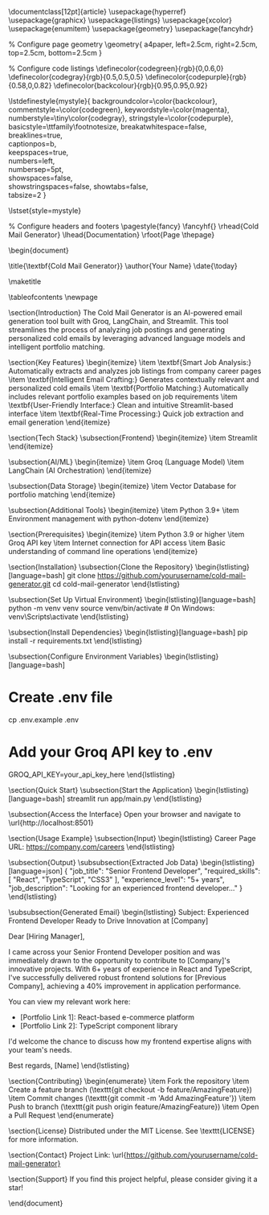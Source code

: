 \documentclass[12pt]{article}
\usepackage{hyperref}
\usepackage{graphicx}
\usepackage{listings}
\usepackage{xcolor}
\usepackage{enumitem}
\usepackage{geometry}
\usepackage{fancyhdr}

% Configure page geometry
\geometry{
    a4paper,
    left=2.5cm,
    right=2.5cm,
    top=2.5cm,
    bottom=2.5cm
}

% Configure code listings
\definecolor{codegreen}{rgb}{0,0.6,0}
\definecolor{codegray}{rgb}{0.5,0.5,0.5}
\definecolor{codepurple}{rgb}{0.58,0,0.82}
\definecolor{backcolour}{rgb}{0.95,0.95,0.92}

\lstdefinestyle{mystyle}{
    backgroundcolor=\color{backcolour},   
    commentstyle=\color{codegreen},
    keywordstyle=\color{magenta},
    numberstyle=\tiny\color{codegray},
    stringstyle=\color{codepurple},
    basicstyle=\ttfamily\footnotesize,
    breakatwhitespace=false,         
    breaklines=true,                 
    captionpos=b,                    
    keepspaces=true,                 
    numbers=left,                    
    numbersep=5pt,                  
    showspaces=false,                
    showstringspaces=false,
    showtabs=false,                  
    tabsize=2
}

\lstset{style=mystyle}

% Configure headers and footers
\pagestyle{fancy}
\fancyhf{}
\rhead{Cold Mail Generator}
\lhead{Documentation}
\rfoot{Page \thepage}

\begin{document}

\title{\textbf{Cold Mail Generator}}
\author{Your Name}
\date{\today}

\maketitle

\tableofcontents
\newpage

\section{Introduction}
The Cold Mail Generator is an AI-powered email generation tool built with Groq, LangChain, and Streamlit. This tool streamlines the process of analyzing job postings and generating personalized cold emails by leveraging advanced language models and intelligent portfolio matching.

\section{Key Features}
\begin{itemize}
    \item \textbf{Smart Job Analysis:} Automatically extracts and analyzes job listings from company career pages
    \item \textbf{Intelligent Email Crafting:} Generates contextually relevant and personalized cold emails
    \item \textbf{Portfolio Matching:} Automatically includes relevant portfolio examples based on job requirements
    \item \textbf{User-Friendly Interface:} Clean and intuitive Streamlit-based interface
    \item \textbf{Real-Time Processing:} Quick job extraction and email generation
\end{itemize}

\section{Tech Stack}
\subsection{Frontend}
\begin{itemize}
    \item Streamlit
\end{itemize}

\subsection{AI/ML}
\begin{itemize}
    \item Groq (Language Model)
    \item LangChain (AI Orchestration)
\end{itemize}

\subsection{Data Storage}
\begin{itemize}
    \item Vector Database for portfolio matching
\end{itemize}

\subsection{Additional Tools}
\begin{itemize}
    \item Python 3.9+
    \item Environment management with python-dotenv
\end{itemize}

\section{Prerequisites}
\begin{itemize}
    \item Python 3.9 or higher
    \item Groq API key
    \item Internet connection for API access
    \item Basic understanding of command line operations
\end{itemize}

\section{Installation}
\subsection{Clone the Repository}
\begin{lstlisting}[language=bash]
git clone https://github.com/yourusername/cold-mail-generator.git
cd cold-mail-generator
\end{lstlisting}

\subsection{Set Up Virtual Environment}
\begin{lstlisting}[language=bash]
python -m venv venv
source venv/bin/activate  # On Windows: venv\Scripts\activate
\end{lstlisting}

\subsection{Install Dependencies}
\begin{lstlisting}[language=bash]
pip install -r requirements.txt
\end{lstlisting}

\subsection{Configure Environment Variables}
\begin{lstlisting}[language=bash]
# Create .env file
cp .env.example .env

# Add your Groq API key to .env
GROQ_API_KEY=your_api_key_here
\end{lstlisting}

\section{Quick Start}
\subsection{Start the Application}
\begin{lstlisting}[language=bash]
streamlit run app/main.py
\end{lstlisting}

\subsection{Access the Interface}
Open your browser and navigate to \url{http://localhost:8501}

\section{Usage Example}
\subsection{Input}
\begin{lstlisting}
Career Page URL: https://company.com/careers
\end{lstlisting}

\subsection{Output}
\subsubsection{Extracted Job Data}
\begin{lstlisting}[language=json]
{
  "job_title": "Senior Frontend Developer",
  "required_skills": [
    "React",
    "TypeScript",
    "CSS3"
  ],
  "experience_level": "5+ years",
  "job_description": "Looking for an experienced frontend developer..."
}
\end{lstlisting}

\subsubsection{Generated Email}
\begin{lstlisting}
Subject: Experienced Frontend Developer Ready to Drive Innovation at [Company]

Dear [Hiring Manager],

I came across your Senior Frontend Developer position and was immediately drawn to 
the opportunity to contribute to [Company]'s innovative projects. With 6+ years of 
experience in React and TypeScript, I've successfully delivered robust frontend 
solutions for [Previous Company], achieving a 40% improvement in application 
performance.

You can view my relevant work here:
- [Portfolio Link 1]: React-based e-commerce platform
- [Portfolio Link 2]: TypeScript component library

I'd welcome the chance to discuss how my frontend expertise aligns with your team's needs.

Best regards,
[Name]
\end{lstlisting}

\section{Contributing}
\begin{enumerate}
    \item Fork the repository
    \item Create a feature branch (\texttt{git checkout -b feature/AmazingFeature})
    \item Commit changes (\texttt{git commit -m 'Add AmazingFeature'})
    \item Push to branch (\texttt{git push origin feature/AmazingFeature})
    \item Open a Pull Request
\end{enumerate}

\section{License}
Distributed under the MIT License. See \texttt{LICENSE} for more information.

\section{Contact}
Project Link: \url{https://github.com/yourusername/cold-mail-generator}

\section{Support}
If you find this project helpful, please consider giving it a star!

\end{document}
